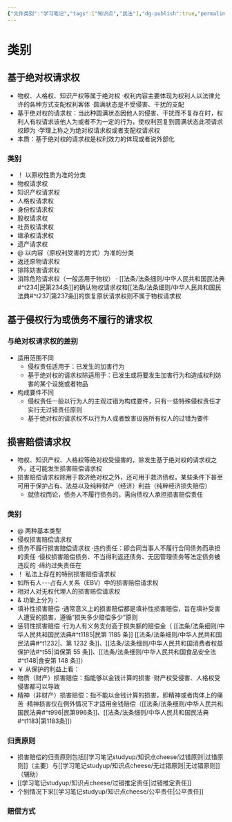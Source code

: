 ```yaml
---
{"文件类别":"学习笔记","tags":["知识点","民法"],"dg-publish":true,"permalink":"/学习笔记studyup/知识点cheese/救济请求权/","dgPassFrontmatter":true,"created":"2024-09-16T21:50:33.070+08:00","updated":"2024-10-25T12:16:15.641+08:00"}
---
```


# 类别

## 基于绝对权请求权
- 物权、人格权、知识产权等属于绝对权
·权利内容主要体现为权利人以法律允许的各种方式支配权利客体
·圆满状态是不受侵害、干扰的支配
- 基于绝对权的请求权：当此种圆满状态因他人的侵害、干扰而不复存在时，权利人有权请求该他人为或者不为一定的行为，使权利回复到圆满状态此项请求权即为
·学理上称之为绝对权请求权或者支配权请求权
- 本质：基于绝对权的请求权是权利效力的体现或者说外部化
### 类别
- ！ 以原权性质为准的分类
- 物权请求权
- 知识产权请求权
- 人格权请求权
- 身份权请求权
- 股权请求权
- 社员权请求权
- 继承权请求权
- 遗产请求权
- @ 以内容（原权利受害的方式）为准的分类
- 返还原物请求权
- 排除妨害请求权
- 消除危险请求权（一般适用于物权）
· [[法条/法条细则/中华人民共和国民法典#^t234\|民第234条]]的确认物权请求权和[[法条/法条细则/中华人民共和国民法典#^t237\|第237条]]的恢复原状请求权则不属于物权请求权
## 基于侵权行为或债务不履行的请求权
### 与绝对权请求权的差别
- 适用范围不同
	- 侵权责任适用于：已发生的加害行为
	- 基于绝对权的请求权除适用于：已发生或将要发生加害行为和造成权利妨害的某个设施或者物品
- 构成要件不同
	- 侵权责任一般以行为人的主观过错为构成要件，只有一些特殊侵权责任才实行无过错责任原则
	- 基于绝对权的请求权不以行为人或者致害设施所有权人的过错为要件
## 损害赔偿请求权
- 物权、知识产权、人格权等绝对权受侵害的，除发生基于绝对权的请求权之外，还可能发生损害赔偿请求权
- 损害赔偿请求权除用于救济绝对权之外，还可用于救济债权，某些条件下甚至可用于保护占有、法益以及纯粹财产（经济）利益（纯粹经济损失赔偿）
	- 就债权而论，债务人不履行债务的，需向债权人承担损害赔偿责任
### 类别
- @ 两种基本类型
- 侵权损害赔偿请求权
- 债务不履行损害赔偿请求权
·违约责任：即合同当事人不履行合同债务而承担的责任
·侵权损害赔偿债务、不当得利返还债务、无因管理债务等法定债务被违反的
·缔约过失责任在
- ！ 私法上存在的特别损害赔偿请求权
- 如所有人---占有人关系（EBV）中的损害赔偿请求权
- 相对人对无权代理人的损害赔偿请求权
- & 功能上分为：
- 填补性损害赔偿
·通常意义上的损害赔偿都是填补性损害赔偿，旨在填补受害人遭受的损害，遵循“损失多少赔偿多少”原则
- 惩罚性损害赔偿
·行为人有义务支付高于损失额的赔偿金（ [[法条/法条细则/中华人民共和国民法典#^t1185\|民第 1185 条]] [[法条/法条细则/中华人民共和国民法典#^t1232\|、第 1232 条]]、[[法条/法条细则/中华人民共和国消费者权益保护法#^t55\|消保第 55 条]]、[[法条/法条细则/中华人民共和国食品安全法#^t148\|食安第 148 条]]）
- ￥ 从保护的利益上看：
- 物质（财产）损害赔偿：指能够以金钱计算的损害
·财产权受侵害、人格权受侵害都可以导致
- 精神（非财产）损害赔偿：指不能以金钱计算的损害，即精神或者肉体上的痛苦
·精神损害仅在例外情况下才适用金钱赔偿（[[法条/法条细则/中华人民共和国民法典#^t996\|民第996条]]、[[法条/法条细则/中华人民共和国民法典#^t1183\|第1183条]]）
### 归责原则
- 损害赔偿的归责原则包括[[学习笔记studyup/知识点cheese/过错原则\|过错原则]]（主要）与[[学习笔记studyup/知识点cheese/无过错原则\|无过错原则]]（辅助）
- [[学习笔记studyup/知识点cheese/过错推定责任\|过错推定责任]]
- 个别情况下采[[学习笔记studyup/知识点cheese/公平责任\|公平责任]]
### 赔偿方式
